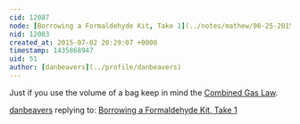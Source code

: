```yaml
---
cid: 12087
node: [Borrowing a Formaldehyde Kit, Take 1](../notes/mathew/06-25-2015/borrowing-a-formaldehyde-kit-take-1)
nid: 12003
created_at: 2015-07-02 20:29:07 +0000
timestamp: 1435868947
uid: 51
author: [danbeavers](../profile/danbeavers)
---
```


Just if you use the volume of a bag keep in mind the [Combined Gas Law](https://en.wikipedia.org/wiki/Combined_gas_law).

[danbeavers](../profile/danbeavers) replying to: [Borrowing a Formaldehyde Kit, Take 1](../notes/mathew/06-25-2015/borrowing-a-formaldehyde-kit-take-1)

